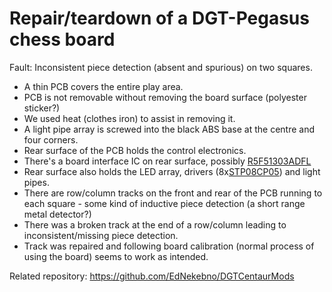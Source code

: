 Repair/teardown of a DGT-Pegasus chess board
===============

Fault: Inconsistent piece detection (absent and spurious) on two squares.

* A thin PCB covers the entire play area.
* PCB is not removable without removing the board surface (polyester sticker?)
* We used heat (clothes iron) to assist in removing it.
* A light pipe array is screwed into the black ABS base at the centre and four corners.
* Rear surface of the PCB holds the control electronics.
* There's a board interface IC on rear surface, possibly [R5F51303ADFL](https://www.renesas.com/eu/en/products/microcontrollers-microprocessors/rx-32-bit-performance-efficiency-mcus/rx130-cost-optimized-high-performance-32-bit-microcontroller-enhanced-touch-key-function-and-5v-operation)
* Rear surface also holds the LED array, drivers (8x[STP08CP05](https://www.st.com/en/power-management/stp08cp05.html)) and light pipes.
* There are row/column tracks on the front and rear of the PCB running to each square - some kind of inductive piece detection (a short range metal detector?)
* There was a broken track at the end of a row/column leading to inconsistent/missing piece detection.
* Track was repaired and following board calibration (normal process of using the board) seems to work as intended.

Related repository:
https://github.com/EdNekebno/DGTCentaurMods
